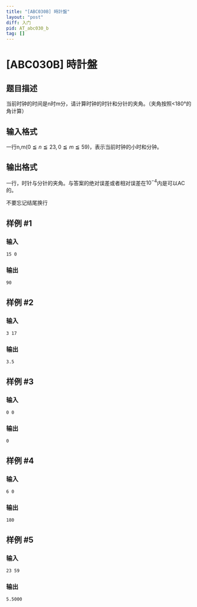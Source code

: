 ```yaml
---
title: "[ABC030B] 時計盤"
layout: "post"
diff: 入门
pid: AT_abc030_b
tag: []
---
```


# [ABC030B] 時計盤

## 题目描述

当前时钟的时间是n时m分，请计算时钟的时针和分针的夹角。（夹角按照<180°的角计算）

## 输入格式

一行n,m$( 0 ≦ n ≦ 23, 0 ≦ m ≦ 59 )$，表示当前时钟的小时和分钟。

## 输出格式

一行，时针与分针的夹角。与答案的绝对误差或者相对误差在$10^{-4}$内是可以AC的。

不要忘记结尾换行

## 样例 #1

### 输入

```
15 0
```

### 输出

```
90
```

## 样例 #2

### 输入

```
3 17
```

### 输出

```
3.5
```

## 样例 #3

### 输入

```
0 0
```

### 输出

```
0
```

## 样例 #4

### 输入

```
6 0
```

### 输出

```
180
```

## 样例 #5

### 输入

```
23 59
```

### 输出

```
5.5000
```

